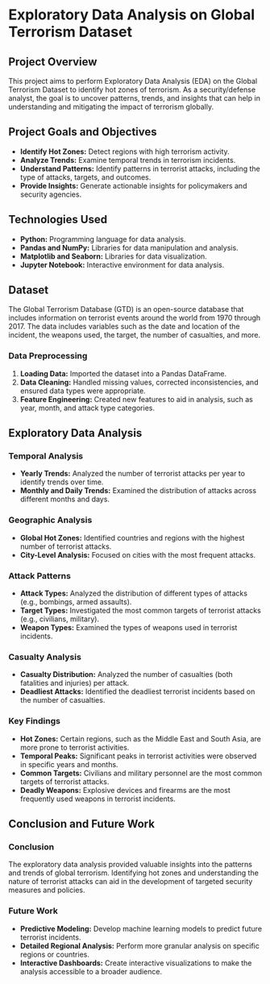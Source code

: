 # Exploratory Data Analysis on Global Terrorism Dataset

## Project Overview

This project aims to perform Exploratory Data Analysis (EDA) on the Global Terrorism Dataset to identify hot zones of terrorism. As a security/defense analyst, the goal is to uncover patterns, trends, and insights that can help in understanding and mitigating the impact of terrorism globally.

## Project Goals and Objectives

- **Identify Hot Zones:** Detect regions with high terrorism activity.
- **Analyze Trends:** Examine temporal trends in terrorism incidents.
- **Understand Patterns:** Identify patterns in terrorist attacks, including the type of attacks, targets, and outcomes.
- **Provide Insights:** Generate actionable insights for policymakers and security agencies.

## Technologies Used

- **Python:** Programming language for data analysis.
- **Pandas and NumPy:** Libraries for data manipulation and analysis.
- **Matplotlib and Seaborn:** Libraries for data visualization.
- **Jupyter Notebook:** Interactive environment for data analysis.

## Dataset

The Global Terrorism Database (GTD) is an open-source database that includes information on terrorist events around the world from 1970 through 2017. The data includes variables such as the date and location of the incident, the weapons used, the target, the number of casualties, and more.

### Data Preprocessing

1. **Loading Data:** Imported the dataset into a Pandas DataFrame.
2. **Data Cleaning:** Handled missing values, corrected inconsistencies, and ensured data types were appropriate.
3. **Feature Engineering:** Created new features to aid in analysis, such as year, month, and attack type categories.

## Exploratory Data Analysis

### Temporal Analysis

- **Yearly Trends:** Analyzed the number of terrorist attacks per year to identify trends over time.
- **Monthly and Daily Trends:** Examined the distribution of attacks across different months and days.

### Geographic Analysis

- **Global Hot Zones:** Identified countries and regions with the highest number of terrorist attacks.
- **City-Level Analysis:** Focused on cities with the most frequent attacks.

### Attack Patterns

- **Attack Types:** Analyzed the distribution of different types of attacks (e.g., bombings, armed assaults).
- **Target Types:** Investigated the most common targets of terrorist attacks (e.g., civilians, military).
- **Weapon Types:** Examined the types of weapons used in terrorist incidents.

### Casualty Analysis

- **Casualty Distribution:** Analyzed the number of casualties (both fatalities and injuries) per attack.
- **Deadliest Attacks:** Identified the deadliest terrorist incidents based on the number of casualties.

### Key Findings

- **Hot Zones:** Certain regions, such as the Middle East and South Asia, are more prone to terrorist activities.
- **Temporal Peaks:** Significant peaks in terrorist activities were observed in specific years and months.
- **Common Targets:** Civilians and military personnel are the most common targets of terrorist attacks.
- **Deadly Weapons:** Explosive devices and firearms are the most frequently used weapons in terrorist incidents.

## Conclusion and Future Work

### Conclusion

The exploratory data analysis provided valuable insights into the patterns and trends of global terrorism. Identifying hot zones and understanding the nature of terrorist attacks can aid in the development of targeted security measures and policies.

### Future Work

- **Predictive Modeling:** Develop machine learning models to predict future terrorist incidents.
- **Detailed Regional Analysis:** Perform more granular analysis on specific regions or countries.
- **Interactive Dashboards:** Create interactive visualizations to make the analysis accessible to a broader audience.
